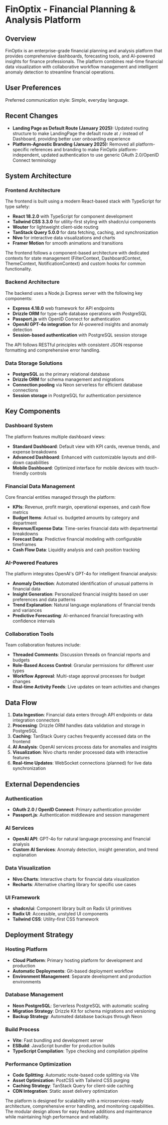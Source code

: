 # FinOptix - Financial Planning & Analysis Platform

## Overview

FinOptix is an enterprise-grade financial planning and analysis platform that provides comprehensive dashboards, forecasting tools, and AI-powered insights for finance professionals. The platform combines real-time financial data visualization with collaborative workflow management and intelligent anomaly detection to streamline financial operations.

## User Preferences

Preferred communication style: Simple, everyday language.

## Recent Changes

- **Landing Page as Default Route (January 2025):** Updated routing structure to make LandingPage the default route at `/` instead of Dashboard, providing better user onboarding experience
- **Platform-Agnostic Branding (January 2025):** Removed all platform-specific references and branding to make FinOptix platform-independent, updated authentication to use generic OAuth 2.0/OpenID Connect terminology

## System Architecture

### Frontend Architecture
The frontend is built using a modern React-based stack with TypeScript for type safety:
- **React 18.2.0** with TypeScript for component development
- **Tailwind CSS 3.3.0** for utility-first styling with shadcn/ui components
- **Wouter** for lightweight client-side routing
- **TanStack Query 5.0.0** for data fetching, caching, and synchronization
- **Nivo** for interactive data visualizations and charts
- **Framer Motion** for smooth animations and transitions

The frontend follows a component-based architecture with dedicated contexts for state management (FilterContext, DashboardContext, ThemeContext, NotificationContext) and custom hooks for common functionality.

### Backend Architecture
The backend uses a Node.js Express server with the following key components:
- **Express 4.18.0** web framework for API endpoints
- **Drizzle ORM** for type-safe database operations with PostgreSQL
- **Passport.js** with OpenID Connect for authentication
- **OpenAI GPT-4o integration** for AI-powered insights and anomaly detection
- **Session-based authentication** with PostgreSQL session storage

The API follows RESTful principles with consistent JSON response formatting and comprehensive error handling.

### Data Storage Solutions
- **PostgreSQL** as the primary relational database
- **Drizzle ORM** for schema management and migrations
- **Connection pooling** via Neon serverless for efficient database connections
- **Session storage** in PostgreSQL for authentication persistence

## Key Components

### Dashboard System
The platform features multiple dashboard views:
- **Standard Dashboard**: Default view with KPI cards, revenue trends, and expense breakdowns
- **Advanced Dashboard**: Enhanced with customizable layouts and drill-down capabilities
- **Mobile Dashboard**: Optimized interface for mobile devices with touch-friendly controls

### Financial Data Management
Core financial entities managed through the platform:
- **KPIs**: Revenue, profit margin, operational expenses, and cash flow metrics
- **Budget Items**: Actual vs. budgeted amounts by category and department
- **Revenue/Expense Data**: Time-series financial data with departmental breakdowns
- **Forecast Data**: Predictive financial modeling with configurable timeframes
- **Cash Flow Data**: Liquidity analysis and cash position tracking

### AI-Powered Features
The platform integrates OpenAI's GPT-4o for intelligent financial analysis:
- **Anomaly Detection**: Automated identification of unusual patterns in financial data
- **Insight Generation**: Personalized financial insights based on user preferences and data patterns
- **Trend Explanation**: Natural language explanations of financial trends and variances
- **Predictive Forecasting**: AI-enhanced financial forecasting with confidence intervals

### Collaboration Tools
Team collaboration features include:
- **Threaded Comments**: Discussion threads on financial reports and budgets
- **Role-Based Access Control**: Granular permissions for different user types
- **Workflow Approval**: Multi-stage approval processes for budget changes
- **Real-time Activity Feeds**: Live updates on team activities and changes

## Data Flow

1. **Data Ingestion**: Financial data enters through API endpoints or data integration connectors
2. **Processing**: Drizzle ORM handles data validation and storage in PostgreSQL
3. **Caching**: TanStack Query caches frequently accessed data on the frontend
4. **AI Analysis**: OpenAI services process data for anomalies and insights
5. **Visualization**: Nivo charts render processed data with interactive features
6. **Real-time Updates**: WebSocket connections (planned) for live data synchronization

## External Dependencies

### Authentication
- **OAuth 2.0 / OpenID Connect**: Primary authentication provider
- **Passport.js**: Authentication middleware and session management

### AI Services
- **OpenAI API**: GPT-4o for natural language processing and financial analysis
- **Custom AI Services**: Anomaly detection, insight generation, and trend explanation

### Data Visualization
- **Nivo Charts**: Interactive charts for financial data visualization
- **Recharts**: Alternative charting library for specific use cases

### UI Framework
- **shadcn/ui**: Component library built on Radix UI primitives
- **Radix UI**: Accessible, unstyled UI components
- **Tailwind CSS**: Utility-first CSS framework

## Deployment Strategy

### Hosting Platform
- **Cloud Platform**: Primary hosting platform for development and production
- **Automatic Deployments**: Git-based deployment workflow
- **Environment Management**: Separate development and production environments

### Database Management
- **Neon PostgreSQL**: Serverless PostgreSQL with automatic scaling
- **Migration Strategy**: Drizzle Kit for schema migrations and versioning
- **Backup Strategy**: Automated database backups through Neon

### Build Process
- **Vite**: Fast bundling and development server
- **ESBuild**: JavaScript bundler for production builds
- **TypeScript Compilation**: Type checking and compilation pipeline

### Performance Optimization
- **Code Splitting**: Automatic route-based code splitting via Vite
- **Asset Optimization**: PostCSS with Tailwind CSS purging
- **Caching Strategy**: TanStack Query for client-side caching
- **CDN Integration**: Static asset delivery optimization

The platform is designed for scalability with a microservices-ready architecture, comprehensive error handling, and monitoring capabilities. The modular design allows for easy feature additions and maintenance while maintaining high performance and reliability.